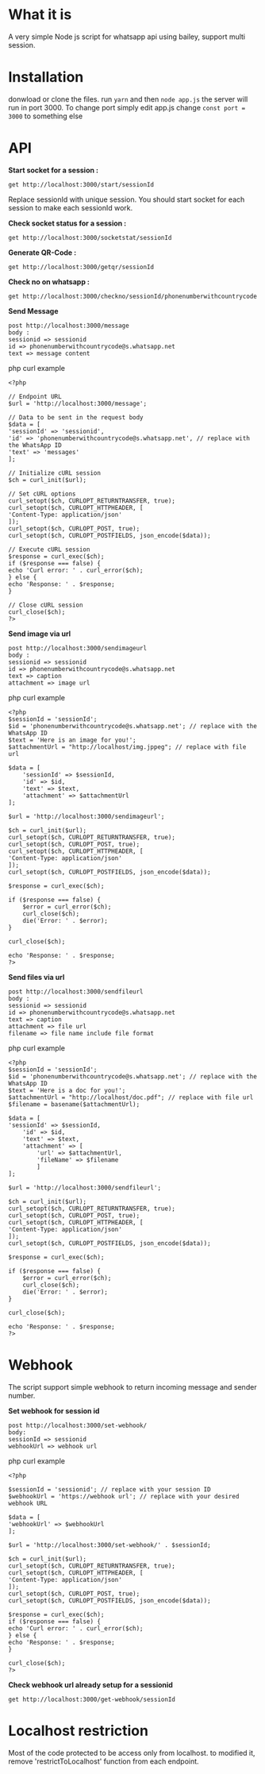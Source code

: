 # What it is
A very simple Node js script for whatsapp api using bailey, support multi session. 

# Installation
donwload or clone the files. run `yarn` and then `node app.js` the server will run in port 3000.
To change port simply edit app.js change `const port = 3000` to something else

# API
**Start socket for a session :**

    get http://localhost:3000/start/sessionId
Replace sessionId with unique session. You should start socket for each session to make each sessionId work.

**Check socket status for a session :**

    get http://localhost:3000/socketstat/sessionId
    
**Generate QR-Code :**

    get http://localhost:3000/getqr/sessionId
    
**Check no on whatsapp :**

    get http://localhost:3000/checkno/sessionId/phonenumberwithcountrycode

**Send Message**

    post http://localhost:3000/message
    body :
    sessionid => sessionid
    id => phonenumberwithcountrycode@s.whatsapp.net
    text => message content
    
php curl example   

    <?php

	// Endpoint URL
	$url = 'http://localhost:3000/message';

	// Data to be sent in the request body
	$data = [
    'sessionId' => 'sessionid',
    'id' => 'phonenumberwithcountrycode@s.whatsapp.net', // replace with the WhatsApp ID
    'text' => 'messages'
	];

	// Initialize cURL session
	$ch = curl_init($url);

	// Set cURL options
	curl_setopt($ch, CURLOPT_RETURNTRANSFER, true);
	curl_setopt($ch, CURLOPT_HTTPHEADER, [
    'Content-Type: application/json'
	]);
	curl_setopt($ch, CURLOPT_POST, true);
	curl_setopt($ch, CURLOPT_POSTFIELDS, json_encode($data));

	// Execute cURL session
	$response = curl_exec($ch);
	if ($response === false) {
    echo 'Curl error: ' . curl_error($ch);
	} else {
    echo 'Response: ' . $response;
	}

	// Close cURL session
	curl_close($ch);
	?>

**Send image via url**

    post http://localhost:3000/sendimageurl
    body :
    sessionid => sessionid
    id => phonenumberwithcountrycode@s.whatsapp.net
    text => caption
    attachment => image url
    
   php curl example   

    <?php
    $sessionId = 'sessionId';
    $id = 'phonenumberwithcountrycode@s.whatsapp.net'; // replace with the WhatsApp ID
    $text = 'Here is an image for you!';
    $attachmentUrl = "http://localhost/img.jppeg"; // replace with file url

    $data = [
    	'sessionId' => $sessionId,
    	'id' => $id,
    	'text' => $text,
    	'attachment' => $attachmentUrl
	];

    $url = 'http://localhost:3000/sendimageurl';

    $ch = curl_init($url);
    curl_setopt($ch, CURLOPT_RETURNTRANSFER, true);
    curl_setopt($ch, CURLOPT_POST, true);
    curl_setopt($ch, CURLOPT_HTTPHEADER, [
    'Content-Type: application/json'
	]);
    curl_setopt($ch, CURLOPT_POSTFIELDS, json_encode($data));

    $response = curl_exec($ch);

    if ($response === false) {
    	$error = curl_error($ch);
    	curl_close($ch);
    	die('Error: ' . $error);
	}

    curl_close($ch);

    echo 'Response: ' . $response;
    ?>
 
**Send files via url**

    post http://localhost:3000/sendfileurl
    body :
    sessionid => sessionid
    id => phonenumberwithcountrycode@s.whatsapp.net
    text => caption
    attachment => file url
    filename => file name include file format

   php curl example   

    <?php
    $sessionId = 'sessionId';
    $id = 'phonenumberwithcountrycode@s.whatsapp.net'; // replace with the WhatsApp ID
    $text = 'Here is a doc for you!';
    $attachmentUrl = "http://localhost/doc.pdf"; // replace with file url
    $filename = basename($attachmentUrl);

    $data = [
	'sessionId' => $sessionId,
       	'id' => $id,
    	'text' => $text,
    	'attachment' => [
        	'url' => $attachmentUrl,
        	'fileName' => $filename
    		]
	];
    
    $url = 'http://localhost:3000/sendfileurl';

    $ch = curl_init($url);
    curl_setopt($ch, CURLOPT_RETURNTRANSFER, true);
    curl_setopt($ch, CURLOPT_POST, true);
    curl_setopt($ch, CURLOPT_HTTPHEADER, [
    'Content-Type: application/json'
    ]);
    curl_setopt($ch, CURLOPT_POSTFIELDS, json_encode($data));

    $response = curl_exec($ch);

    if ($response === false) {
    	$error = curl_error($ch);
    	curl_close($ch);
    	die('Error: ' . $error);
    }

    curl_close($ch);

    echo 'Response: ' . $response;
    ?>

# Webhook
The script support simple webhook to return incoming message and sender number.

**Set webhook for session id**

    post http://localhost:3000/set-webhook/
    body:
    sessionId => sessionid
    webhookUrl => webhook url
php curl example 

    <?php

	$sessionId = 'sessionid'; // replace with your session ID
	$webhookUrl = 'https://webhook url'; // replace with your desired webhook URL

	$data = [
    'webhookUrl' => $webhookUrl
	];

	$url = 'http://localhost:3000/set-webhook/' . $sessionId;

	$ch = curl_init($url);
	curl_setopt($ch, CURLOPT_RETURNTRANSFER, true);
	curl_setopt($ch, CURLOPT_HTTPHEADER, [
    'Content-Type: application/json'
	]);
	curl_setopt($ch, CURLOPT_POST, true);
	curl_setopt($ch, CURLOPT_POSTFIELDS, json_encode($data));

	$response = curl_exec($ch);
	if ($response === false) {
    echo 'Curl error: ' . curl_error($ch);
	} else {
    echo 'Response: ' . $response;
	}

	curl_close($ch);
	?>

**Check webhook url already setup for a sessionid**

    get http://localhost:3000/get-webhook/sessionId

# Localhost restriction
Most of the code protected to be access only from localhost. to modified it, remove 'restrictToLocalhost' function from each endpoint.
